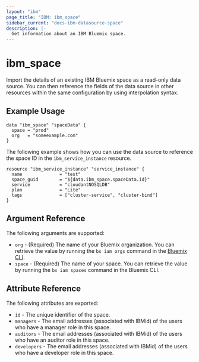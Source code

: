 ```yaml
---
layout: "ibm"
page_title: "IBM: ibm_space"
sidebar_current: "docs-ibm-datasource-space"
description: |-
  Get information about an IBM Bluemix space.
---
```


# ibm\_space

Import the details of an existing IBM Bluemix space as a read-only data source. You can then reference the fields of the data source in other resources within the same configuration by using interpolation syntax.

## Example Usage

```hcl
data "ibm_space" "spaceData" {
  space = "prod"
  org   = "someexample.com"
}
```

The following example shows how you can use the data source to reference the space ID in the `ibm_service_instance` resource.

```hcl
resource "ibm_service_instance" "service_instance" {
  name              = "test"
  space_guid        = "${data.ibm_space.spaceData.id}"
  service           = "cloudantNOSQLDB"
  plan              = "Lite"
  tags              = ["cluster-service", "cluster-bind"]
}

```

## Argument Reference

The following arguments are supported:

* `org` - (Required) The name of your Bluemix organization. You can retrieve the value by running the `bx iam orgs` command in the [Bluemix CLI](https://console.bluemix.net/docs/cli/reference/bluemix_cli/get_started.html#getting-started).
* `space` - (Required) The name of your space. You can retrieve the value by running the `bx iam spaces` command in the Bluemix CLI.

## Attribute Reference

The following attributes are exported:

* `id` - The unique identifier of the space.  
* `managers` - The email addresses (associated with IBMid) of the users who have a manager role in this space.
* `auditors` - The email addresses (associated with IBMid) of the users who have an auditor role in this space.
* `developers` - The email addresses (associated with IBMid) of the users who have a developer role in this space.
